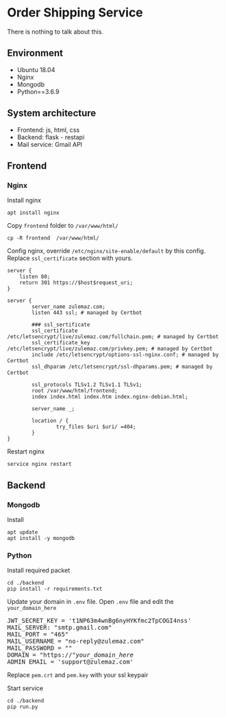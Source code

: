 # Order Shipping Service
There is nothing to talk about this. 

## Environment 

- Ubuntu 18.04
- Nginx 
- Mongodb
- Python==3.6.9

## System architecture
- Frontend: js, html, css 
- Backend: flask - restapi 
- Mail service: Gmail API 


## Frontend

### Nginx  

Install nginx

```
apt install nginx
```

Copy `frontend` folder to `/var/www/html/`

```
cp -R frontend  /var/www/html/
```
Config nginx, override `/etc/nginx/site-enable/default` by this config. Replace `ssl_certificate` section with yours.
```
server {
    listen 80;
    return 301 https://$host$request_uri;
}

server {
        server_name zulemaz.com;
        listen 443 ssl; # managed by Certbot
        
        ### ssl_sertificate 
        ssl_certificate /etc/letsencrypt/live/zulemaz.com/fullchain.pem; # managed by Certbot
        ssl_certificate_key /etc/letsencrypt/live/zulemaz.com/privkey.pem; # managed by Certbot
        include /etc/letsencrypt/options-ssl-nginx.conf; # managed by Certbot
        ssl_dhparam /etc/letsencrypt/ssl-dhparams.pem; # managed by Certbot

        ssl_protocols TLSv1.2 TLSv1.1 TLSv1;
        root /var/www/html/frontend;
        index index.html index.htm index.nginx-debian.html;

        server_name _;

        location / {
                try_files $uri $uri/ =404;
        }
}

```
Restart nginx

```
service nginx restart
```


## Backend

### Mongodb 

Install 
```
apt update
apt install -y mongodb
```


### Python  

Install required packet
```
cd ./backend
pip install -r requirements.txt
```
Update your domain in `.env` file. Open `.env` file and edit the `your_domain_here` 
<pre>
JWT_SECRET_KEY = 't1NP63m4wnBg6nyHYKfmc2TpCOGI4nss'
MAIL_SERVER: "smtp.gmail.com"
MAIL_PORT = "465"
MAIL_USERNAME = "no-reply@zulemaz.com"
MAIL_PASSWORD = ""
DOMAIN = "https://"<em>your_domain_here</em>  
ADMIN_EMAIL = 'support@zulemaz.com'
</pre>


Replace `pem.crt` and `pem.key` with your ssl keypair

Start service
```
cd ./backend
pip run.py
```
